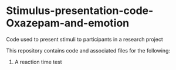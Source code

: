 # Stimulus-presentation-code-Oxazepam-and-emotion
Code used to present stimuli to participants in a research project

This repository contains code and associated files for the following:
1. A reaction time test
